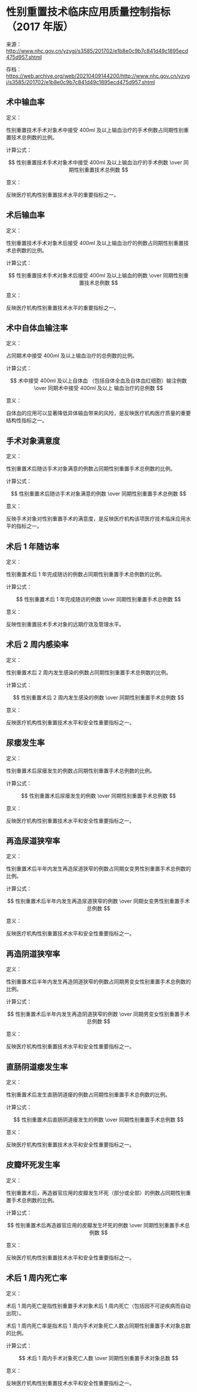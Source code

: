 # 性别重置技术临床应用质量控制指标（2017 年版）

来源：<http://www.nhc.gov.cn/yzygj/s3585/201702/e1b8e0c9b7c841d49c1895ecd475d957.shtml>

存档：<https://web.archive.org/web/20210409144200/http://www.nhc.gov.cn/yzygj/s3585/201702/e1b8e0c9b7c841d49c1895ecd475d957.shtml>

## 术中输血率

定义：

性别重置技术手术对象术中接受 400ml 及以上输血治疗的手术例数占同期性别重置技术总例数的比例。

计算公式：

$$
性别重置技术手术对象术中接受 400ml 及以上输血治疗的手术例数
\over
同期性别重置技术总例数
$$

意义：

反映医疗机构性别重置技术水平的重要指标之一。

## 术后输血率

定义：

性别重置技术手术对象术后接受 400ml 及以上输血治疗的例数占同期性别重置技术总例数的比例。

计算公式：

$$
性别重置技术手术对象术后接受 400ml 及以上输血的例数
\over
同期性别重置技术总例数
$$

意义：

反映医疗机构性别重置技术水平的重要指标之一。

## 术中自体血输注率

定义：

占同期术中接受 400ml 及以上输血治疗的总例数的比例。

计算公式：

$$
术中接受 400ml 及以上自体血
（包括自体全血及自体血红细胞）输注例数
\over
同期术中接受 400ml 及以上
输血治疗的总例数
$$

意义：

自体血的应用可以显著降低异体输血带来的风险，是反映医疗机构医疗质量的重要结构性指标之一。

## 手术对象满意度

定义：

性别重置术后随访手术对象满意的例数占同期性别重置手术总例数的比例。

计算公式：

$$
性别重置术后随访手术对象满意的例数
\over
同期性别重置手术总例数
$$

意义：

反映手术对象对性别重置手术的满意度，是反映医疗机构该项医疗技术临床应用水平的指标之一。

## 术后 1 年随访率

定义：

性别重置术后 1 年完成随访的例数占同期性别重置手术总例数的比例。

计算公式：

$$
性别重置术后 1 年完成随访的例数
\over
同期性别重置手术总例数
$$

意义：

反映性别重置技术手术对象的远期疗效及管理水平。

## 术后 2 周内感染率

定义：

性别重置术后 2 周内发生感染的例数占同期性别重置手术总例数的比例。

计算公式：

$$
性别重置术后 2 周内发生感染的例数
\over
同期性别重置手术总例数
$$

意义：

反映医疗机构性别重置技术水平和安全性重要指标之一。

## 尿瘘发生率

定义：

性别重置术后尿瘘发生的例数占同期性别重置手术总例数的比例。

计算公式：

$$
性别重置术后尿瘘发生的例数
\over
同期性别重置手术总例数
$$

意义：

反映医疗机构性别重置技术水平和安全性重要指标之一。

## 再造尿道狭窄率

定义：

性别重置术后半年内发生再造尿道狭窄的例数占同期女变男性别重置手术总例数的比例。

计算公式：

$$
性别重置术后半年内发生再造尿道狭窄的例数
\over
同期女变男性别重置手术总例数
$$

意义：

反映医疗机构性别重置技术水平和安全性重要指标之一。

## 再造阴道狭窄率

定义：

性别重置术后半年内发生再造阴道狭窄的例数占同期男变女性别重置手术总例数的比例。

计算公式：

$$
性别重置术后半年内发生再造阴道狭窄的例数
\over
同期男变女性别重置手术总例数
$$

意义：

反映医疗机构性别重置技术水平和安全性重要指标之一。

## 直肠阴道瘘发生率

定义：

性别重置术后发生直肠阴道瘘的例数占同期性别重置手术总例数的比例。

计算公式：

$$
性别重置术后直肠阴道瘘发生的例数
\over
同期性别重置手术总例数
$$

意义：

反映医疗机构性别重置技术水平和安全性重要指标之一。

## 皮瓣坏死发生率

定义：

性别重置术后，再造器官应用的皮瓣发生坏死（部分或全部）的例数占同期性别重置手术总例数的比例。

计算公式：

$$
性别重置术后再造器官应用的皮瓣发生坏死的例数
\over
同期性别重置手术总例数
$$

意义：

反映医疗机构性别重置技术水平和安全性重要指标之一。

## 术后 1 周内死亡率

定义：

术后 1 周内死亡是指性别重置手术对象术后 1 周内死亡（包括因不可逆疾病而自动出院）。

术后 1 周内死亡率是指术后 1 周内手术对象死亡人数占同期性别重置手术对象总数的比例。

计算公式：

$$
术后 1 周内手术对象死亡人数
\over
同期性别重置手术对象总数
$$

意义：

反映医疗机构性别重置技术水平和安全性重要指标之一。
